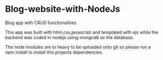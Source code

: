 # Blog-website-with-NodeJs
Blog app with CRUD functionalities

This app was built with html,css,javascript and templated with ejs while the backend was coded in nodejs using mongodb as the database.

The node modules are to heavy to be uploaded onto git so please run a npm install to install this projects dependencies.
